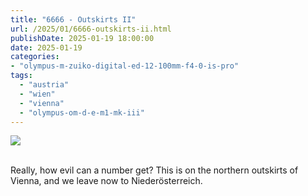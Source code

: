```yaml
---
title: "6666 - Outskirts II"
url: /2025/01/6666-outskirts-ii.html
publishDate: 2025-01-19 18:00:00
date: 2025-01-19
categories:
- "olympus-m-zuiko-digital-ed-12-100mm-f4-0-is-pro"
tags:
  - "austria"
  - "wien"
  - "vienna"
  - "olympus-om-d-e-m1-mk-iii"
---
```

<div class="container">
<div class="center"><a target="_blank" href="https://d25zfm9zpd7gm5.cloudfront.net/1200x1200/2020/20200913_125026_lr.jpg"><img class="webfeedsFeaturedVisual" src="https://d25zfm9zpd7gm5.cloudfront.net/0600x0600/2020/20200913_125026_lr.jpg" /></a></div>
</div>
<br />

Really, how evil can a number get? This is on the northern
outskirts of Vienna, and we leave now to Niederösterreich.

